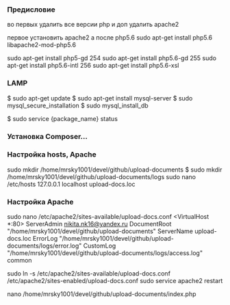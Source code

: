 ### Предисловие
во первых удалить все версии php и доп
удалить apache2

первое установить apache2
а после php5.6 
sudo apt-get install php5.6 libapache2-mod-php5.6

 sudo apt-get install php5-gd
  254  sudo apt-get install php5.6-gd
  255  sudo apt-get install php5.6-intl
  256  sudo apt-get install php5.6-xsl


### LAMP
$ sudo apt-get update
$ sudo apt-get install mysql-server
$ sudo mysql_secure_installation
$ sudo mysql_install_db

$ sudo service {package_name} status
### Установка Composer...

### Настройка hosts, Apache
 sudo mkdir /home/mrsky1001/devel/github/upload-documents
$ sudo mkdir /home/mrsky1001/devel/github/upload-documents/logs
sudo nano /etc/hosts
127.0.0.1       localhost      upload-docs.loc

### Настройка Apache
sudo nano /etc/apache2/sites-available/upload-docs.conf
<VirtualHost *:80>
    ServerAdmin nikita.nk16@yandex.ru
    DocumentRoot "/home/mrsky1001/devel/github/upload-documents"
    ServerName upload-docs.loc
    ErrorLog "/home/mrsky1001/devel/github/upload-documents/logs/error.log"
    CustomLog "/home/mrsky1001/devel/github/upload-documents/logs/access.log" common
</VirtualHost>

sudo ln -s /etc/apache2/sites-available/upload-docs.conf /etc/apache2/sites-enabled/upload-docs.conf
sudo service apache2 restart

nano /home/mrsky1001/devel/github/upload-documents/index.php